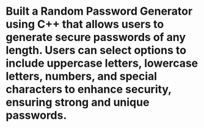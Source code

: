 # Built a Random Password Generator using C++ that allows users to generate secure passwords of any length. Users can select options to include uppercase letters, lowercase letters, numbers, and special characters to enhance security, ensuring strong and unique passwords.